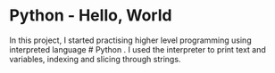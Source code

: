 # Python - Hello, World

In this project, I started practising higher level programming using interpreted language # Python . I used the interpreter to print text and variables, indexing and slicing through strings.